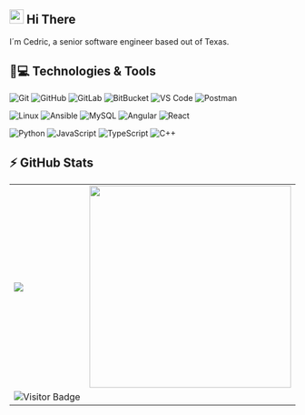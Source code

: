 ## <img src="https://media.giphy.com/media/hvRJCLFzcasrR4ia7z/giphy.gif" width="25px"> Hi There

I´m Cedric, a senior software  engineer based out of Texas.

## 🚀💻 Technologies & Tools

  ![Git](https://img.shields.io/badge/-Git-black?style=flat-square&logo=git)
  ![GitHub](https://img.shields.io/badge/-GitHub-181717?style=flat-square&logo=github)
  ![GitLab](https://img.shields.io/badge/-GitLab-FCA121?style=flat-square&logo=gitlab)
  ![BitBucket](https://img.shields.io/badge/-BitBucket-darkblue?style=flat-square&logo=bitbucket)
  ![VS Code](https://img.shields.io/badge/-VS%20Code-007ACC?style=flat-square&logo=visual-studio-code)
  ![Postman](https://img.shields.io/badge/Postman-black?style=flat-square&logo=postman)
  
  ![Linux](https://img.shields.io/badge/Linux-black?style=flat-square&logo=linux)
  ![Ansible](https://img.shields.io/badge/Ansible-black?style=flat-square&logo=ansible)
  ![MySQL](https://img.shields.io/badge/-MySQL-black?style=flat-square&logo=mysql)
  ![Angular](https://img.shields.io/badge/Angular-c3002f?style=flat-square&logo=angular)
  ![React](https://img.shields.io/badge/React-black?style=flat-square&logo=react)

  ![Python](https://img.shields.io/badge/-Python-black?style=flat-square&logo=Python)
  ![JavaScript](https://img.shields.io/badge/-JavaScript-F7DF1E?style=flat-square&logo=JavaScript&logoColor=black)
  ![TypeScript](https://img.shields.io/badge/-TypeScript-007ACC?style=flat-square&logo=TypeScript&logoColor=white)
  ![C++](https://img.shields.io/badge/-C++-blue?style=flat-square&logo=cplusplus&logoColor=white)


## ⚡ GitHub Stats

<table style="border: none;">
    <tr>
        <td style="border: none;"><img src="https://github-readme-stats.vercel.app/api?username=iotashi&show_icons=true&count_private=true&theme=gruvbox" /></td>
        <td style="border: none;"><img src="https://github-readme-stats.vercel.app/api/top-langs/?username=iotashi&layout=compact&count_private=true&theme=gruvbox" width="355" /></td>
    </tr>
    <tr>
        <td style="border: none;"><img src="https://visitor-badge.laobi.icu/badge?page_id=iotashi.iotashi" alt="Visitor Badge"/></td>
        <td style="border: none;"></td>
    </tr>
</table>
